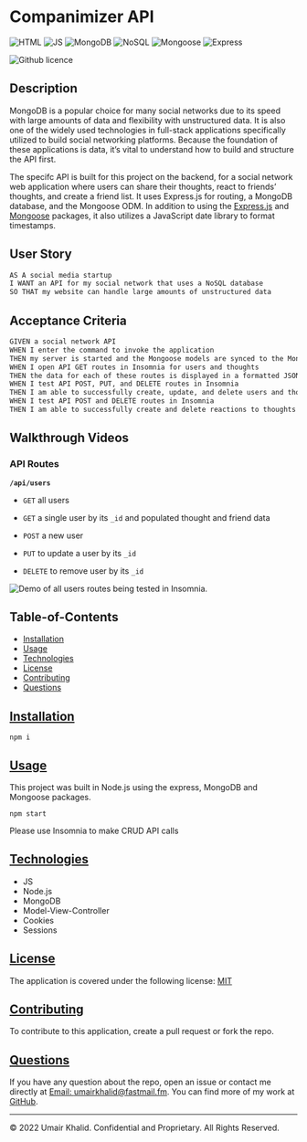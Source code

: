 # Companimizer API

![HTML](https://img.shields.io/badge/-NODE-orange) ![JS](https://img.shields.io/badge/-JS-yellow) ![MongoDB](https://img.shields.io/badge/-MongoDB-darkgreen)
![NoSQL](https://img.shields.io/badge/-NoSQL-darkred) ![Mongoose](https://img.shields.io/badge/-Mongoose-purple) ![Express](https://img.shields.io/badge/Express-indigo)

![Github licence](https://img.shields.io/badge/license-MIT-blue)

## Description

MongoDB is a popular choice for many social networks due to its speed with large amounts of data and flexibility with unstructured data. It is also one of the widely used technologies in full-stack applications specifically utilized to build social networking platforms. Because the foundation of these applications is data, it’s vital to understand how to build and structure the API first.

The specifc API is built for this project on the backend, for a social network web application where users can share their thoughts, react to friends’ thoughts, and create a friend list. It uses Express.js for routing, a MongoDB database, and the Mongoose ODM. In addition to using the [Express.js](https://www.npmjs.com/package/express) and [Mongoose](https://www.npmjs.com/package/mongoose) packages, it also utilizes a JavaScript date library to format timestamps.

## User Story

```md
AS A social media startup
I WANT an API for my social network that uses a NoSQL database
SO THAT my website can handle large amounts of unstructured data
```

## Acceptance Criteria

```md
GIVEN a social network API
WHEN I enter the command to invoke the application
THEN my server is started and the Mongoose models are synced to the MongoDB database
WHEN I open API GET routes in Insomnia for users and thoughts
THEN the data for each of these routes is displayed in a formatted JSON
WHEN I test API POST, PUT, and DELETE routes in Insomnia
THEN I am able to successfully create, update, and delete users and thoughts in my database
WHEN I test API POST and DELETE routes in Insomnia
THEN I am able to successfully create and delete reactions to thoughts and add and remove friends to a user’s friend list
```

## Walkthrough Videos

### API Routes

**`/api/users`**

* `GET` all users

* `GET` a single user by its `_id` and populated thought and friend data

* `POST` a new user

* `PUT` to update a user by its `_id`

* `DELETE` to remove user by its `_id`

![Demo of all users routes being tested in Insomnia.](https://drive.google.com/file/d/1dlZN4zisBfcXqdhSL4ebFGpStGj2rB0L/view)

## Table-of-Contents
* [Installation](#installation)
* [Usage](#usage)
* [Technologies](#technologies)
* [License](#license)
* [Contributing](#contributing)
* [Questions](#questions)

## [Installation](#table-of-contents)

```
npm i
```
## [Usage](#table-of-contents)
This project was built in Node.js using the express, MongoDB and Mongoose packages.
```
npm start
```

Please use Insomnia to make CRUD API calls

## [Technologies](#table-of-contents)
* JS
* Node.js
* MongoDB
* Model-View-Controller
* Cookies
* Sessions

## [License](#table-of-contents)
The application is covered under the following license: [MIT](https://choosealicense.com/licenses/mit/)

## [Contributing](#table-of-contents)
To contribute to this application, create a pull request or fork the repo.

## [Questions](#table-of-contents)
If you have any question about the repo, open an issue or contact me directly at [Email: umairkhalid@fastmail.fm](mailto:umairkhalid@fastmail.fm).
You can find more of my work at [GitHub](https://github.com/umairkhalid).

---
© 2022 Umair Khalid. Confidential and Proprietary. All Rights Reserved.
